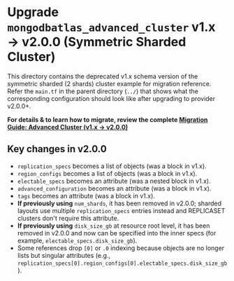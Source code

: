 # Upgrade `mongodbatlas_advanced_cluster` v1.x → v2.0.0 (Symmetric Sharded Cluster)

This directory contains the deprecated v1.x schema version of the symmetric sharded (2 shards) cluster example for migration reference.
Refer the `main.tf` in the parent directory (`../`) that shows what the corresponding configuration should look like after upgrading to provider v2.0.0+.

 **For details & to learn how to migrate, review the complete [Migration Guide: Advanced Cluster (v1.x → v2.0.0)](https://registry.terraform.io/providers/mongodb/mongodbatlas/latest/docs/guides/migrate-to-advanced-cluster-2.0#how-to-migrate)**

 ## Key changes in v2.0.0
 - `replication_specs` becomes a list of objects (was a block in v1.x).
 - `region_configs` becomes a list of objects (was a block in v1.x).
 - `electable_specs` becomes an attribute (was a nested block in v1.x).
 - `advanced_configuration` becomes an attribute (was a block in v1.x).
 - `tags` becomes an attribute (was a block in v1.x).
 - **If previously using** `num_shards`, it has been removed in v2.0.0; sharded layouts use multiple `replication_specs` entries instead and REPLICASET clusters don't require this attribute.
 - **If previously using** `disk_size_gb` at resource root level, it has been removed in v2.0.0 and now can be specified into the inner specs (for example, `electable_specs.disk_size_gb`).
 - Some references drop `[0]` or `.0` indexing because objects are no longer lists but singular attributes (e.g., `replication_specs[0].region_configs[0].electable_specs.disk_size_gb`).
